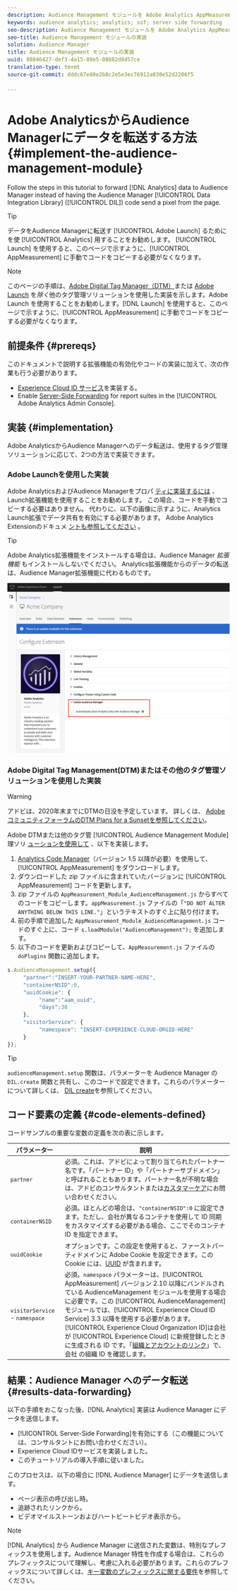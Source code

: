 ```yaml
---
description: Audience Management モジュールを Adobe Analytics AppMeasurement に追加すると、Audience Manager データ統合ライブラリ（DIL）コードでページからピクセルを送信するのではなく、Analytics データを Audience Manager に転送することができます。
keywords: audience analytics; analytics; ssf; server side forwarding
seo-description: Audience Management モジュールを Adobe Analytics AppMeasurement に追加すると、Audience Manager データ統合ライブラリ（DIL）コードでページからピクセルを送信するのではなく、Analytics データを Audience Manager に転送することができます。
seo-title: Audience Management モジュールの実装
solution: Audience Manager
title: Audience Management モジュールの実装
uuid: 08846427-def3-4a15-88e5-08882d8d57ce
translation-type: tm+mt
source-git-commit: dddc67e80e2b8c2e5e3ec76912a030e52d2206f5

---
```



# Adobe AnalyticsからAudience Managerにデータを転送する方法 {#implement-the-audience-management-module}

Follow the steps in this tutorial to forward [!DNL Analytics] data to Audience Manager instead of having the Audience Manager [!UICONTROL Data Integration Library] ([!UICONTROL DIL]) code send a pixel from the page.

>[!TIP]
>
>データをAudience Managerに転送す [!UICONTROL Adobe Launch] るためにを使 [!UICONTROL Analytics] 用することをお勧めします。 [!UICONTROL Launch] を使用すると、このページで示すように、[!UICONTROL AppMeasurement] に手動でコードをコピーする必要がなくなります。

>[!NOTE]
>
>このページの手順は、[Adobe Digital Tag Manager（DTM）](https://docs.adobe.com/content/help/en/dtm/using/dtm-home.html)または [Adobe Launch](https://docs.adobe.com/content/help/en/launch/using/overview.html) を&#x200B;*除く*&#x200B;他のタグ管理ソリューションを使用した実装を示します。Adobe Launch を使用することをお勧めします。[!DNL Launch] を使用すると、このページで示すように、[!UICONTROL AppMeasurement] に手動でコードをコピーする必要がなくなります。

## 前提条件 {#prereqs}

このドキュメントで説明する拡張機能の有効化やコードの実装に加えて、次の作業も行う必要があります。

* [Experience Cloud ID サービス](https://marketing.adobe.com/resources/help/en_US/mcvid/)を実装する。
* Enable [Server-Side Forwarding](https://docs.adobe.com/help/en/analytics/admin/admin-tools/server-side-forwarding/ssf.html) for report suites in the [!UICONTROL Adobe Analytics Admin Console].

## 実装 {#implementation}

Adobe AnalyticsからAudience Managerへのデータ転送は、使用するタグ管理ソリューションに応じて、2つの方法で実装できます。

### Adobe Launchを使用した実装

Adobe AnalyticsおよびAudience Managerをプロパ [ティに実装するには](https://docs.adobe.com/content/help/en/launch/using/overview.html) 、Launch拡張機能を使用することをお勧めします。 この場合、コードを手動でコピーする必要はありません。 代わりに、以下の画像に示すように、Analytics Launch拡張でデータ共有を有効にする必要があります。 Adobe Analytics Extensionのドキュメ [ントも参照してください](https://docs.adobe.com/content/help/en/launch/using/extensions-ref/adobe-extension/analytics-extension/overview.html#adobe-audience-manager) 。

>[!TIP]
>
>Adobe Analytics拡張機能をインストールする場合は、Audience Manager *拡張機能* もインストールしないでください。 Analytics拡張機能からのデータの転送は、Audience Manager拡張機能に代わるものです。

![Adobe Analytics拡張機能からAudience Managerへのデータ共有を有効にする方法](/help/using/integration/assets/analytics-to-aam.png)

### Adobe Digital Tag Management(DTM)またはその他のタグ管理ソリューションを使用した実装


>[!WARNING]
>
>アドビは、2020年末までにDTMの日没を予定しています。 詳しくは、 [AdobeコミュニティフォーラムのDTM Plans for a Sunsetを参照してください](https://forums.adobe.com/community/experience-cloud/platform/launch/blog/2018/10/05/dtm-plans-for-a-sunset)。

Adobe DTMまたは他のタグ管 [!UICONTROL Audience Management Module] 理ソリ [ューションを使用して](https://docs.adobe.com/content/help/en/dtm/using/dtm-home.html) 、以下を実装します。

1. [Analytics Code Manager](https://marketing.adobe.com/resources/help/en_US/reference/code_manager_admin.html)（バージョン 1.5 以降が必要）を使用して、[!UICONTROL AppMeasurement] をダウンロードします。
1. ダウンロードした zip ファイルに含まれていたバージョンに [!UICONTROL AppMeasurement] コードを更新します。
1. zip ファイルの `AppMeasurement_Module_AudienceManagement.js` からすべてのコードをコピーします。`appMeasurement.js` ファイルの「`"DO NOT ALTER ANYTHING BELOW THIS LINE."`」というテキストのすぐ上に貼り付けます。
1. 前の手順で追加した `AppMeasurement_Module_AudienceManagement.js` コードのすぐ上に、コード `s.loadModule("AudienceManagement");` を追加します。
1. 以下のコードを更新およびコピーして、`AppMeasurement.js` ファイルの `doPlugins` 関数に追加します。

```js
s.AudienceManagement.setup({ 
     "partner":"INSERT-YOUR-PARTNER-NAME-HERE", 
     "containerNSID":0, 
     "uuidCookie": { 
          "name":"aam_uuid", 
          "days":30
     },
     "visitorService": {
          "namespace": "INSERT-EXPERIENCE-CLOUD-ORGID-HERE" 
     } 
});
```

>[!TIP]
>
>`audienceManagement.setup` 関数は、パラメーターを Audience Manager の `DIL.create` 関数と共有し、このコードで設定できます。これらのパラメーターについて詳しくは、 [DIL create](../../dil/dil-class-overview/dil-create.md#dil-create)を参照してください。

## コード要素の定義 {#code-elements-defined}

コードサンプルの重要な変数の定義を次の表に示します。

| パラメーター | 説明 |
|--- |--- |
| `partner` | 必須。これは、アドビによって割り当てられたパートナー名です。「パートナー ID」や「パートナーサブドメイン」と呼ばれることもあります。パートナー名が不明な場合は、アドビのコンサルタントまたは[カスタマーケア](https://helpx.adobe.com/marketing-cloud/contact-support.html)にお問い合わせください。 |
| `containerNSID` | 必須。ほとんどの場合は、`"containerNSID":0` に設定できます。ただし、会社が異なるコンテナを使用して ID 同期をカスタマイズする必要がある場合、ここでそのコンテナ ID を指定できます。 |
| `uuidCookie` | オプションです。この設定を使用すると、ファーストパーティドメインに Adobe Cookie を設定できます。この Cookie には、[UUID](../../reference/ids-in-aam.md) が含まれます。 |
| `visitorService` - `namespace` | 必須。`namespace` パラメーターは、[!UICONTROL AppMeasurement] バージョン 2.10 以降にバンドルされている AudienceManagement モジュールを使用する場合に必要です。この [!UICONTROL AudienceManagement] モジュールでは、[!UICONTROL Experience Cloud ID Service] 3.3 以降を使用する必要があります。<br>[!UICONTROL Experience Cloud Organization ID]は会社が [!UICONTROL Experience Cloud] に新規登録したときに生成される ID です。「[組織とアカウントのリンク](https://marketing.adobe.com/resources/help/en_US/mcloud/organizations.html)」で、会社 の組織 ID を確認します。 |

## 結果：Audience Manager へのデータ転送 {#results-data-forwarding}

以下の手順をおこなった後、[!DNL Analytics] 実装は Audience Manager にデータを送信します。

* [!UICONTROL Server-Side Forwarding]を有効にする（この機能については、コンサルタントにお問い合わせください）。
* Experience Cloud IDサービスを実装しました。
* このチュートリアルの導入手順に従いました。

このプロセスは、以下の場合に [!DNL Audience Manager] にデータを送信します。

* ページ表示の呼び出し時。
* 追跡されたリンクから。
* ビデオマイルストーンおよびハートビートビデオ表示から。

>[!NOTE]
>
>[!DNL Analytics] から Audience Manager に送信された変数は、特別なプレフィックスを使用します。Audience Manager 特性を作成する場合は、これらのプレフィックスについて理解し、考慮に入れる必要があります。これらのプレフィックスについて詳しくは、[キー変数のプレフィックスに関する要件](../../features/traits/trait-variable-prefixes.md)を参照してください。